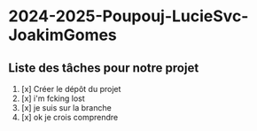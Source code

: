# 2024-2025-Poupouj-LucieSvc-JoakimGomes

## Liste des tâches pour notre projet

1. [x] Créer le dépôt du projet
2. [x] i'm fcking lost
3. [x] je suis sur la branche
4. [x] ok je crois comprendre